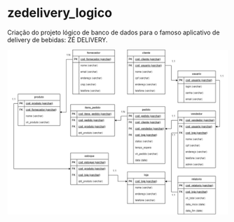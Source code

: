 # zedelivery_logico

Criação do projeto lógico de banco de dados para o famoso aplicativo de delivery de bebidas: ZÉ DELIVERY.

<img src="https://github.com/upthiago/zedelivery_logico/blob/main/Projeto Logico.png"/>
